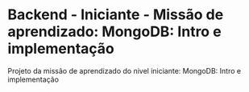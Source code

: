 # Backend - Iniciante - Missão de aprendizado: MongoDB: Intro e implementação
Projeto da missão de aprendizado do nivel iniciante: MongoDB: Intro e implementação
